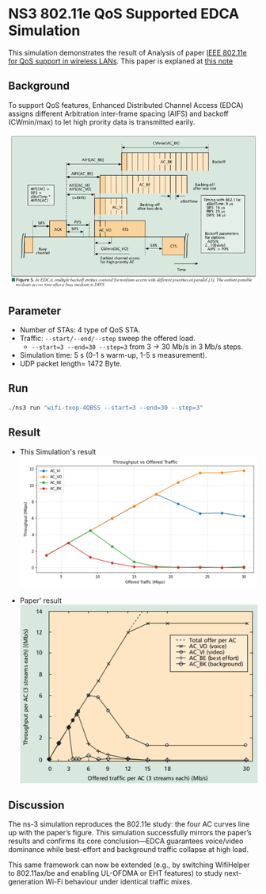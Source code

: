 # NS3 802.11e QoS Supported EDCA Simulation

This simulation demonstrates the result of Analysis of paper [IEEE 802.11e for QoS support in wireless LANs](https://ieeexplore.ieee.org/document/1265851). This paper is explaned at [this note](https://github.com/jackychiangtw/wifi-sim/blob/main/802.11Background/802.11_Background_Knowledge.md)

## Background

To support QoS features, Enhanced Distributed Channel Access (EDCA) assigns different Arbitration inter-frame spacing (AIFS) and backoff (CWmin/max) to let high prority data is  transmitted earily. 

![paper_qos](https://github.com/jackychiangtw/wifi-sim/blob/main/Simulation/NS-3_QoS_EDCA/Paper_edca_qos_aifs_cw.png)

## Parameter

- Number of STAs: 4 type of QoS STA.
- Traffic:  `--start/--end/--step` sweep the offered load. 
    - `--start=3 --end=30 --step=3` from 3 → 30 Mb/s in 3 Mb/s steps.
- Simulation time: 5 s (0-1 s warm-up, 1-5 s measurement).
- UDP packet length= 1472 Byte.


## Run

```bash 
./ns3 run "wifi-txop-4QBSS --start=3 --end=30 --step=3"
```

## Result

- This Simulation's result
![simulation_result](https://github.com/jackychiangtw/wifi-sim/blob/main/Simulation/NS-3_QoS_EDCA/Simulation_result.png)

- Paper' result
![paper_result](https://github.com/jackychiangtw/wifi-sim/blob/main/Simulation/NS-3_QoS_EDCA/Paper_result.png)

## Discussion

The ns-3 simulation reproduces the 802.11e study: the four AC curves line up with the paper’s figure. This simulation successfully mirrors the paper’s results and confirms its core conclusion—EDCA guarantees voice/video dominance while best-effort and background traffic collapse at high load. 

This same framework can now be extended (e.g., by switching WifiHelper to 802.11ax/be and enabling UL-OFDMA or EHT features) to study next-generation Wi-Fi behaviour under identical traffic mixes.








